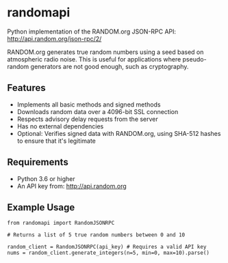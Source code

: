 randomapi
=========

Python implementation of the RANDOM.org JSON-RPC API:
http://api.random.org/json-rpc/2/

RANDOM.org generates true random numbers using a seed based on atmospheric radio noise. This is useful for applications where pseudo-random generators are not good enough, such as cryptography.

Features
--------

- Implements all basic methods and signed methods
- Downloads random data over a 4096-bit SSL connection
- Respects advisory delay requests from the server
- Has no external dependencies
- Optional: Verifies signed data with RANDOM.org, using SHA-512 hashes to ensure that it's legitimate

Requirements
------------

- Python 3.6 or higher
- An API key from: http://api.random.org

Example Usage
-------------

    from randomapi import RandomJSONRPC

    # Returns a list of 5 true random numbers between 0 and 10

    random_client = RandomJSONRPC(api_key) # Requires a valid API key
    nums = random_client.generate_integers(n=5, min=0, max=10).parse()
